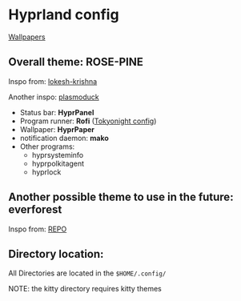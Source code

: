 # Hyprland config

[Wallpapers](https://github.com/jorgeloopzz/Wallpapers)

## Overall theme: ROSE-PINE

Inspo from: [lokesh-krishna](https://github.com/lokesh-krishna/dotfiles/blob/main/tokyo-night/readme.md)

Another inspo: [plasmoduck](https://github.com/plasmoduck/hypr-dots/tree/main/tokyonight)

- Status bar: **HyprPanel**
- Program runner: **Rofi** ([Tokyonight config](https://github.com/w8ste/Tokyonight-rofi-theme/tree/main))
- Wallpaper: **HyprPaper**
- notification daemon: **mako**
- Other programs:
  - hyprsysteminfo
  - hyprpolkitagent
  - hyprlock

## Another possible theme to use in the future: everforest

Inspo from: [REPO](https://github.com/3rfaan/arch-everforest/tree/main)

## Directory location:

All Directories are located in the `$HOME/.config/`

NOTE: the kitty directory requires kitty themes
